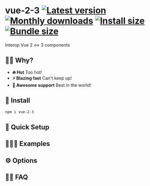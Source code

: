 # vue-2-3 [![Latest version](https://badgen.net/npm/v/vue-2-3)](https://npm.im/vue-2-3) [![Monthly downloads](https://badgen.net/npm/dm/vue-2-3)](https://npm.im/vue-2-3) [![Install size](https://packagephobia.now.sh/badge?p=vue-2-3)](https://packagephobia.now.sh/result?p=vue-2-3) [![Bundle size](https://badgen.net/bundlephobia/minzip/vue-2-3)](https://bundlephobia.com/result?p=vue-2-3)

Interop Vue 2 ↔ 3 components

## 🙋‍♂️ Why?
- **🔥 Hot** Too hot! 
- **⚡️ Blazing fast** Can't keep up!
- **🙌 Awesome support** Best in the world!

## 🚀 Install
```sh
npm i vue-2-3
```

## 🚦 Quick Setup


## 👨🏻‍🏫 Examples


## ⚙️ Options


## 💁‍♀️ FAQ
